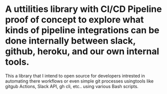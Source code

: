 # A uttilities library with CI/CD Pipeline proof of concept to explore what kinds of pipeline integrations can be done internally between slack, github, heroku, and our own internal tools.
This a library that I intend to open source for developers intrested in automating there workflows or even simple git processes usingtools like gitgub Actions, Slack API, gh cli, etc.. using various Bash scripts. 


